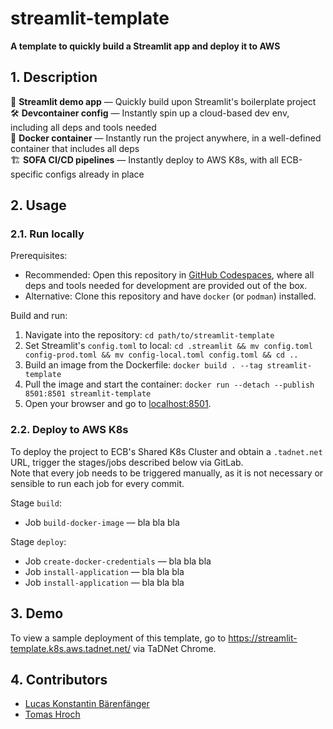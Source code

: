 # streamlit-template

**A template to quickly build a Streamlit app and deploy it to AWS**

## 1. Description

🚀 **Streamlit demo app** — Quickly build upon Streamlit's boilerplate project<br>
🛠️ **Devcontainer config** — Instantly spin up a cloud-based dev env, including all deps and tools needed<br>
🐳 **Docker container** — Instantly run the project anywhere, in a well-defined container that includes all deps<br>
🏗️ **SOFA CI/CD pipelines** — Instantly deploy to AWS K8s, with all ECB-specific configs already in place

## 2. Usage

### 2.1. Run locally

Prerequisites:
- Recommended: Open this repository in [GitHub Codespaces](https://github.com/PRS-STD/codespace-sofa), where all deps and tools needed for development are provided out of the box.
- Alternative: Clone this repository and have `docker` (or `podman`) installed.

Build and run:
1. Navigate into the repository: `cd path/to/streamlit-template`
2. Set Streamlit's `config.toml` to local: `cd .streamlit && mv config.toml config-prod.toml && mv config-local.toml config.toml && cd ..`
3. Build an image from the Dockerfile: `docker build . --tag streamlit-template`
4. Pull the image and start the container: `docker run --detach --publish 8501:8501 streamlit-template`
5. Open your browser and go to [localhost:8501](localhost:8501).

### 2.2. Deploy to AWS K8s

To deploy the project to ECB's Shared K8s Cluster and obtain a `.tadnet.net` URL, trigger the stages/jobs described below via GitLab.<br>
Note that every job needs to be triggered manually, as it is not necessary or sensible to run each job for every commit.

Stage `build`:
- Job `build-docker-image` — bla bla bla

Stage `deploy`:
- Job `create-docker-credentials` — bla bla bla
- Job `install-application` — bla bla bla
- Job `install-application` — bla bla bla

## 3. Demo

To view a sample deployment of this template, go to https://streamlit-template.k8s.aws.tadnet.net/ via TaDNet Chrome.

## 4. Contributors

* [Lucas Konstantin Bärenfänger](mailto:lucas_konstantin.barenfanger.external@ecb.europa.eu)
* [Tomas Hroch](mailto:tomas.hroch@ecb.europa.eu)
